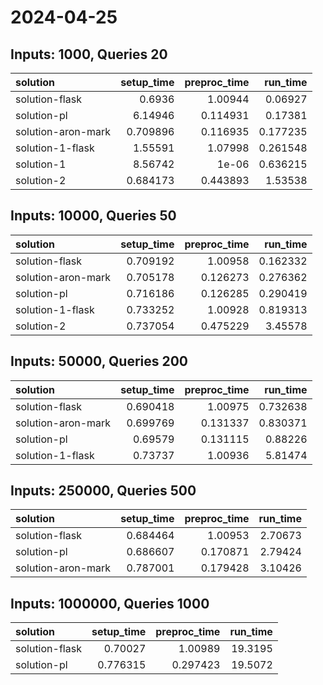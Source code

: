 # 2024-04-25

## Inputs: 1000, Queries 20

| solution           |   setup_time |   preproc_time |   run_time |
|:-------------------|-------------:|---------------:|-----------:|
| solution-flask     |     0.6936   |       1.00944  |   0.06927  |
| solution-pl        |     6.14946  |       0.114931 |   0.17381  |
| solution-aron-mark |     0.709896 |       0.116935 |   0.177235 |
| solution-1-flask   |     1.55591  |       1.07998  |   0.261548 |
| solution-1         |     8.56742  |       1e-06    |   0.636215 |
| solution-2         |     0.684173 |       0.443893 |   1.53538  |

## Inputs: 10000, Queries 50

| solution           |   setup_time |   preproc_time |   run_time |
|:-------------------|-------------:|---------------:|-----------:|
| solution-flask     |     0.709192 |       1.00958  |   0.162332 |
| solution-aron-mark |     0.705178 |       0.126273 |   0.276362 |
| solution-pl        |     0.716186 |       0.126285 |   0.290419 |
| solution-1-flask   |     0.733252 |       1.00928  |   0.819313 |
| solution-2         |     0.737054 |       0.475229 |   3.45578  |

## Inputs: 50000, Queries 200

| solution           |   setup_time |   preproc_time |   run_time |
|:-------------------|-------------:|---------------:|-----------:|
| solution-flask     |     0.690418 |       1.00975  |   0.732638 |
| solution-aron-mark |     0.699769 |       0.131337 |   0.830371 |
| solution-pl        |     0.69579  |       0.131115 |   0.88226  |
| solution-1-flask   |     0.73737  |       1.00936  |   5.81474  |

## Inputs: 250000, Queries 500

| solution           |   setup_time |   preproc_time |   run_time |
|:-------------------|-------------:|---------------:|-----------:|
| solution-flask     |     0.684464 |       1.00953  |    2.70673 |
| solution-pl        |     0.686607 |       0.170871 |    2.79424 |
| solution-aron-mark |     0.787001 |       0.179428 |    3.10426 |

## Inputs: 1000000, Queries 1000

| solution       |   setup_time |   preproc_time |   run_time |
|:---------------|-------------:|---------------:|-----------:|
| solution-flask |     0.70027  |       1.00989  |    19.3195 |
| solution-pl    |     0.776315 |       0.297423 |    19.5072 |